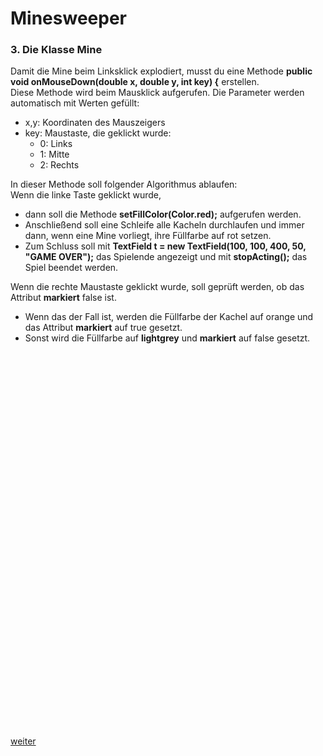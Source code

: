   <meta charset="utf-8" />
  <title>Informatik</title>
  <link rel="stylesheet" href="https://Hi2272.github.io/StyleMD.css">
 
 # Minesweeper

### 3. Die Klasse Mine

Damit die Mine beim Linksklick explodiert, musst du eine Methode **public void onMouseDown(double x, double y, int key) {** erstellen.  
Diese Methode wird beim Mausklick aufgerufen. Die Parameter werden automatisch mit Werten gefüllt:  
- x,y: Koordinaten des Mauszeigers
- key: Maustaste, die geklickt wurde:  
  - 0: Links
  - 1: Mitte
  - 2: Rechts

In dieser Methode soll folgender Algorithmus ablaufen:  
Wenn die linke Taste geklickt wurde,  
- dann soll die Methode **setFillColor(Color.red);** aufgerufen werden.  
- Anschließend soll eine Schleife alle Kacheln durchlaufen und immer dann, wenn eine Mine vorliegt, ihre Füllfarbe auf rot setzen.  
- Zum Schluss soll mit **TextField t = new TextField(100, 100, 400, 50, "GAME OVER");** das Spielende angezeigt und mit **stopActing();** das Spiel beendet werden.  

Wenn die rechte Maustaste geklickt wurde, soll geprüft werden, ob das Attribut **markiert** false ist.  
-  Wenn das der Fall ist, werden die Füllfarbe der Kachel auf orange und das Attribut **markiert** auf true gesetzt.
-  Sonst wird die Füllfarbe auf **lightgrey** und **markiert** auf false gesetzt.
   
 
<section>
   <iframe
    srcdoc="<script>window.jo_doc = window.frameElement.textContent;</script><script src='https://Hi2272.github.io/include/js/includeide/includeIDE.js'></script>"
    width="100%" height="600" frameborder="0">
    {'id': 'Java', 'speed': 'max', 
    'withBottomPanel': true ,'withPCode': false ,'withConsole': true ,
    'withFileList': true ,'withErrorList': true}
    <script id="javaCode" type="plain/text" title="Mine.java" src="03Mine.java"></script>
    <script id="javaCode" type="plain/text" title="Platte.java" src="03Platte.java"></script>
    <script id="javaCode" type="plain/text" title="Kachel.java" src="Kachel.java"></script>
    <script id="javaCode" type="plain/text" title="Spielfeld.java" src="Spielfeld.java"></script>
    
  
  </script>
  
   </iframe>
</section>

 [weiter](07Platte.html)